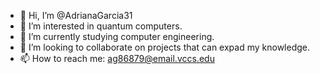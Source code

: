 - 👋 Hi, I’m @AdrianaGarcia31
- 👀 I’m interested in quantum computers.
- 🌱 I’m currently studying computer engineering.
- 💞️ I’m looking to collaborate on projects that can expad my knowledge.
- 📫 How to reach me: ag86879@email.vccs.edu

<!---
AdrianaGarcia31/AdrianaGarcia31 is a ✨ special ✨ repository because its `README.md` (this file) appears on your GitHub profile.
You can click the Preview link to take a look at your changes.
--->
